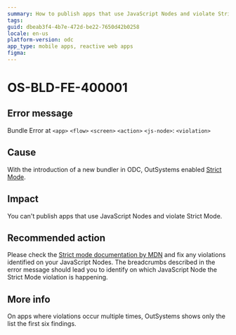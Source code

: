 ```yaml
---
summary: How to publish apps that use JavaScript Nodes and violate Strict Mode.
tags:
guid: dbeab3f4-4b7e-472d-be22-7650d42b0258
locale: en-us
platform-version: odc
app_type: mobile apps, reactive web apps
figma: 
---
```


# OS-BLD-FE-400001


## Error message

Bundle Error at `<app>` `<flow>` `<screen>` `<action>` `<js-node>`: `<violation>`

## Cause

With the introduction of a new bundler in ODC, OutSystems enabled [Strict Mode](https://developer.mozilla.org/en-US/docs/Web/JavaScript/Reference/Strict_mode). 


## Impact

You can't publish apps that use JavaScript Nodes and violate Strict Mode. 

## Recommended action

Please check the [Strict mode documentation by MDN](https://developer.mozilla.org/en-US/docs/Web/JavaScript/Reference/Strict_mode) and fix any violations identified on your JavaScript Nodes. The breadcrumbs described in the error message should lead you to identify on which JavaScript Node the Strict Mode violation is happening. 

## More info

On apps where violations occur multiple times, OutSystems shows only the list the first six findings.

